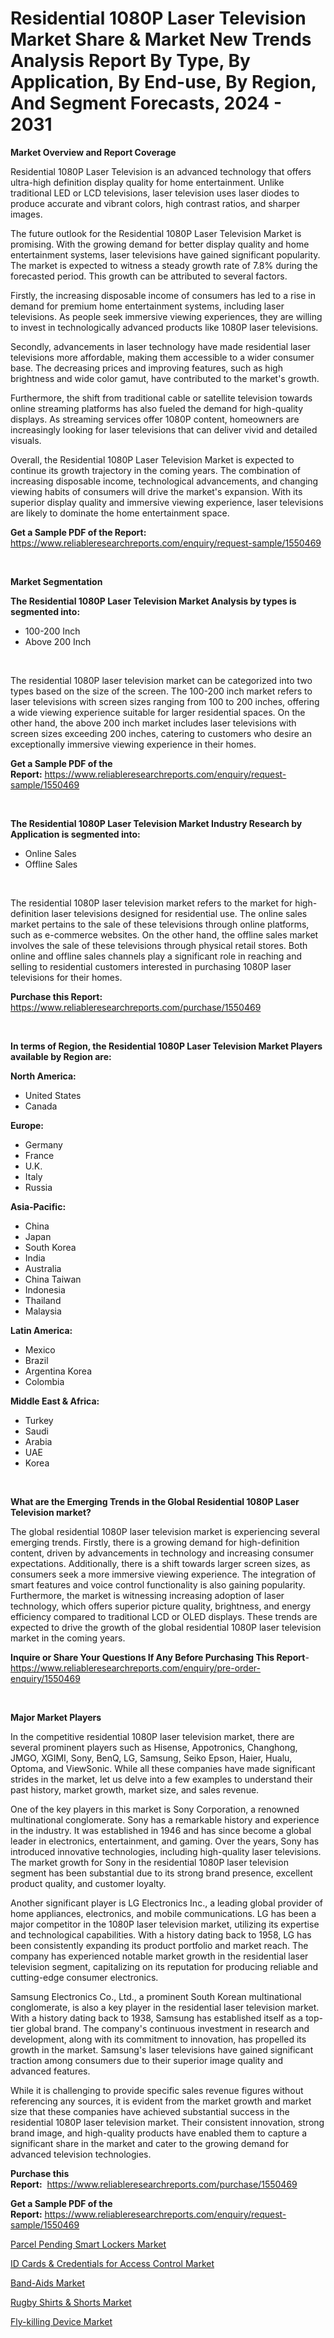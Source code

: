 <p><h1>Residential 1080P Laser Television Market Share & Market New Trends Analysis Report By Type, By Application, By End-use, By Region, And Segment Forecasts, 2024 - 2031</h1></p><p><strong>Market Overview and Report Coverage</strong></p>
<p><p>Residential 1080P Laser Television is an advanced technology that offers ultra-high definition display quality for home entertainment. Unlike traditional LED or LCD televisions, laser television uses laser diodes to produce accurate and vibrant colors, high contrast ratios, and sharper images.</p><p>The future outlook for the Residential 1080P Laser Television Market is promising. With the growing demand for better display quality and home entertainment systems, laser televisions have gained significant popularity. The market is expected to witness a steady growth rate of 7.8% during the forecasted period. This growth can be attributed to several factors.</p><p>Firstly, the increasing disposable income of consumers has led to a rise in demand for premium home entertainment systems, including laser televisions. As people seek immersive viewing experiences, they are willing to invest in technologically advanced products like 1080P laser televisions.</p><p>Secondly, advancements in laser technology have made residential laser televisions more affordable, making them accessible to a wider consumer base. The decreasing prices and improving features, such as high brightness and wide color gamut, have contributed to the market's growth.</p><p>Furthermore, the shift from traditional cable or satellite television towards online streaming platforms has also fueled the demand for high-quality displays. As streaming services offer 1080P content, homeowners are increasingly looking for laser televisions that can deliver vivid and detailed visuals.</p><p>Overall, the Residential 1080P Laser Television Market is expected to continue its growth trajectory in the coming years. The combination of increasing disposable income, technological advancements, and changing viewing habits of consumers will drive the market's expansion. With its superior display quality and immersive viewing experience, laser televisions are likely to dominate the home entertainment space.</p></p>
<p><strong>Get a Sample PDF of the Report:</strong> <a href="https://www.reliableresearchreports.com/enquiry/request-sample/1550469">https://www.reliableresearchreports.com/enquiry/request-sample/1550469</a></p>
<p>&nbsp;</p>
<p><strong>Market Segmentation</strong></p>
<p><strong>The Residential 1080P Laser Television Market Analysis by types is segmented into:</strong></p>
<p><ul><li>100-200 Inch</li><li>Above 200 Inch</li></ul></p>
<p>&nbsp;</p>
<p><p>The residential 1080P laser television market can be categorized into two types based on the size of the screen. The 100-200 inch market refers to laser televisions with screen sizes ranging from 100 to 200 inches, offering a wide viewing experience suitable for larger residential spaces. On the other hand, the above 200 inch market includes laser televisions with screen sizes exceeding 200 inches, catering to customers who desire an exceptionally immersive viewing experience in their homes.</p></p>
<p><strong>Get a Sample PDF of the Report:</strong>&nbsp;<a href="https://www.reliableresearchreports.com/enquiry/request-sample/1550469">https://www.reliableresearchreports.com/enquiry/request-sample/1550469</a></p>
<p>&nbsp;</p>
<p><strong>The Residential 1080P Laser Television Market Industry Research by Application is segmented into:</strong></p>
<p><ul><li>Online Sales</li><li>Offline Sales</li></ul></p>
<p>&nbsp;</p>
<p><p>The residential 1080P laser television market refers to the market for high-definition laser televisions designed for residential use. The online sales market pertains to the sale of these televisions through online platforms, such as e-commerce websites. On the other hand, the offline sales market involves the sale of these televisions through physical retail stores. Both online and offline sales channels play a significant role in reaching and selling to residential customers interested in purchasing 1080P laser televisions for their homes.</p></p>
<p><strong>Purchase this Report:</strong>&nbsp; <a href="https://www.reliableresearchreports.com/purchase/1550469">https://www.reliableresearchreports.com/purchase/1550469</a></p>
<p>&nbsp;</p>
<p><strong>In terms of Region, the Residential 1080P Laser Television Market Players available by Region are:</strong></p>
<p>
    <p> <strong> North America: </strong>
        <ul>
            <li>United States</li>
            <li>Canada</li>
        </ul>
        </p> 
    <p> <strong> Europe: </strong>
        <ul>
            <li>Germany</li>
            <li>France</li>
            <li>U.K.</li>
            <li>Italy</li>
            <li>Russia</li>
        </ul>
        </p> 
    <p> <strong> Asia-Pacific: </strong>
        <ul>
            <li>China</li>
            <li>Japan</li>
            <li>South Korea</li>
            <li>India</li>
            <li>Australia</li>
            <li>China Taiwan</li>
            <li>Indonesia</li>
            <li>Thailand</li>
            <li>Malaysia</li>
        </ul>
        </p> 
    <p> <strong> Latin America: </strong>
        <ul>
            <li>Mexico</li>
            <li>Brazil</li>
            <li>Argentina Korea</li>
            <li>Colombia</li>
        </ul>
        </p> 
    <p> <strong> Middle East & Africa: </strong>
        <ul>
            <li>Turkey</li>
            <li>Saudi</li>
            <li>Arabia</li>
            <li>UAE</li>
            <li>Korea</li>
        </ul>
    </p>
    </p>
<p>&nbsp;</p>
<p><strong>What are the Emerging Trends in the Global Residential 1080P Laser Television market?</strong></p>
<p><p>The global residential 1080P laser television market is experiencing several emerging trends. Firstly, there is a growing demand for high-definition content, driven by advancements in technology and increasing consumer expectations. Additionally, there is a shift towards larger screen sizes, as consumers seek a more immersive viewing experience. The integration of smart features and voice control functionality is also gaining popularity. Furthermore, the market is witnessing increasing adoption of laser technology, which offers superior picture quality, brightness, and energy efficiency compared to traditional LCD or OLED displays. These trends are expected to drive the growth of the global residential 1080P laser television market in the coming years.</p></p>
<p><strong>Inquire or Share Your Questions If Any Before Purchasing This Report</strong>- <a href="https://www.reliableresearchreports.com/enquiry/pre-order-enquiry/1550469">https://www.reliableresearchreports.com/enquiry/pre-order-enquiry/1550469</a></p>
<p>&nbsp;</p>
<p><strong>Major Market Players</strong></p>
<p><p>In the competitive residential 1080P laser television market, there are several prominent players such as Hisense, Appotronics, Changhong, JMGO, XGIMI, Sony, BenQ, LG, Samsung, Seiko Epson, Haier, Hualu, Optoma, and ViewSonic. While all these companies have made significant strides in the market, let us delve into a few examples to understand their past history, market growth, market size, and sales revenue.</p><p>One of the key players in this market is Sony Corporation, a renowned multinational conglomerate. Sony has a remarkable history and experience in the industry. It was established in 1946 and has since become a global leader in electronics, entertainment, and gaming. Over the years, Sony has introduced innovative technologies, including high-quality laser televisions. The market growth for Sony in the residential 1080P laser television segment has been substantial due to its strong brand presence, excellent product quality, and customer loyalty.</p><p>Another significant player is LG Electronics Inc., a leading global provider of home appliances, electronics, and mobile communications. LG has been a major competitor in the 1080P laser television market, utilizing its expertise and technological capabilities. With a history dating back to 1958, LG has been consistently expanding its product portfolio and market reach. The company has experienced notable market growth in the residential laser television segment, capitalizing on its reputation for producing reliable and cutting-edge consumer electronics.</p><p>Samsung Electronics Co., Ltd., a prominent South Korean multinational conglomerate, is also a key player in the residential laser television market. With a history dating back to 1938, Samsung has established itself as a top-tier global brand. The company's continuous investment in research and development, along with its commitment to innovation, has propelled its growth in the market. Samsung's laser televisions have gained significant traction among consumers due to their superior image quality and advanced features.</p><p>While it is challenging to provide specific sales revenue figures without referencing any sources, it is evident from the market growth and market size that these companies have achieved substantial success in the residential 1080P laser television market. Their consistent innovation, strong brand image, and high-quality products have enabled them to capture a significant share in the market and cater to the growing demand for advanced television technologies.</p></p>
<p><strong>Purchase this Report:</strong>&nbsp;&nbsp;<a href="https://www.reliableresearchreports.com/purchase/1550469">https://www.reliableresearchreports.com/purchase/1550469</a></p>
<p></p>
<p><strong>Get a Sample PDF of the Report:</strong>&nbsp;<a href="https://www.reliableresearchreports.com/enquiry/request-sample/1550469">https://www.reliableresearchreports.com/enquiry/request-sample/1550469</a></p>
<p><p><a href="https://github.com/kosella/Market-Research-Report-List-1/blob/main/parcel-pending-smart-lockers-market.md">Parcel Pending Smart Lockers Market</a></p><p><a href="https://github.com/bobicer/Market-Research-Report-List-1/blob/main/id-cards-credentials-for-access-control-market.md">ID Cards & Credentials for Access Control Market</a></p><p><a href="https://github.com/johnbach50/Market-Research-Report-List-1/blob/main/band-aids-market.md">Band-Aids Market</a></p><p><a href="https://github.com/redneck06/Market-Research-Report-List-1/blob/main/rugby-shirts-shorts-market.md">Rugby Shirts & Shorts Market</a></p><p><a href="https://github.com/arionmp/Market-Research-Report-List-1/blob/main/fly-killing-device-market.md">Fly-killing Device Market</a></p></p>